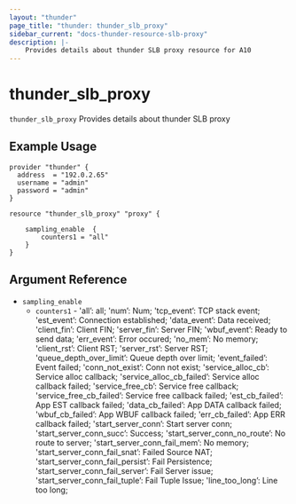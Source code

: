 ```yaml
---
layout: "thunder"
page_title: "thunder: thunder_slb_proxy"
sidebar_current: "docs-thunder-resource-slb-proxy"
description: |-
    Provides details about thunder SLB proxy resource for A10
---
```


# thunder\_slb\_proxy

`thunder_slb_proxy` Provides details about thunder SLB proxy
## Example Usage


```hcl
provider "thunder" {
  address  = "192.0.2.65"
  username = "admin"
  password = "admin"
}

resource "thunder_slb_proxy" "proxy" {

	sampling_enable  {
	    counters1 = "all"
	}
}
```

## Argument Reference

* `sampling_enable`
    * `counters1` - 'all’: all; 'num’: Num; 'tcp_event’: TCP stack event; 'est_event’: Connection established; 'data_event’: Data received; 'client_fin’: Client FIN; 'server_fin’: Server FIN; 'wbuf_event’: Ready to send data; 'err_event’: Error occured; 'no_mem’: No memory; 'client_rst’: Client RST; 'server_rst’: Server RST; 'queue_depth_over_limit’: Queue depth over limit; 'event_failed’: Event failed; 'conn_not_exist’: Conn not exist; 'service_alloc_cb’: Service alloc callback; 'service_alloc_cb_failed’: Service alloc callback failed; 'service_free_cb’: Service free callback; 'service_free_cb_failed’: Service free callback failed; 'est_cb_failed’: App EST callback failed; 'data_cb_failed’: App DATA callback failed; 'wbuf_cb_failed’: App WBUF callback failed; 'err_cb_failed’: App ERR callback failed; 'start_server_conn’: Start server conn; 'start_server_conn_succ’: Success; 'start_server_conn_no_route’: No route to server; 'start_server_conn_fail_mem’: No memory; 'start_server_conn_fail_snat’: Failed Source NAT; 'start_server_conn_fail_persist’: Fail Persistence; 'start_server_conn_fail_server’: Fail Server issue; 'start_server_conn_fail_tuple’: Fail Tuple Issue; 'line_too_long’: Line too long;